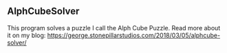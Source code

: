 ## AlphCubeSolver

This program solves a puzzle I call the Alph Cube Puzzle. Read more about it on my blog: https://george.stonepillarstudios.com/2018/03/05/alphcube-solver/

